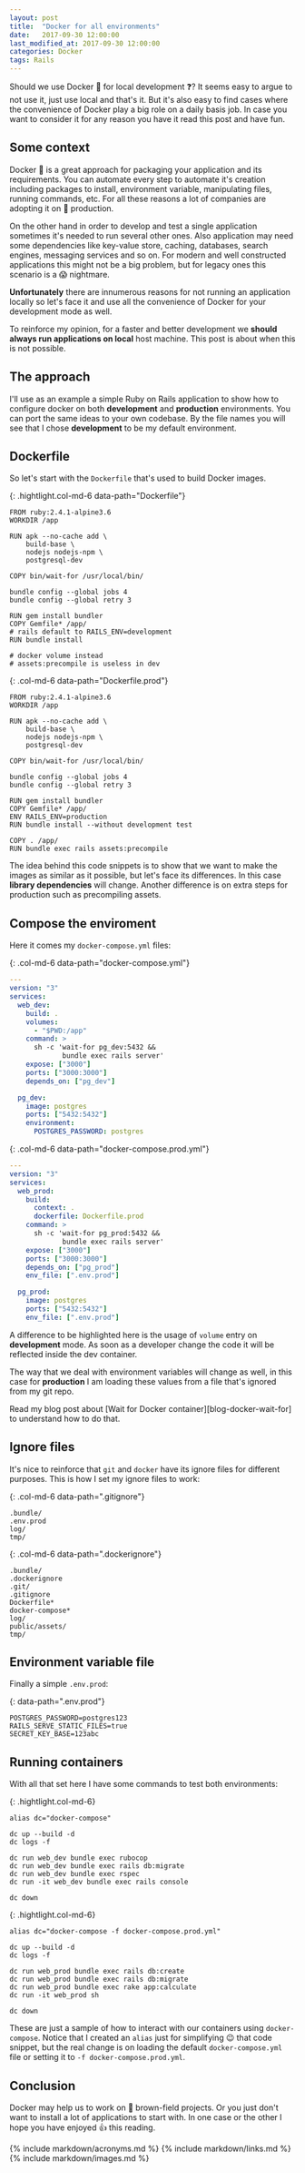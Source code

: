```yaml
---
layout: post
title:  "Docker for all environments"
date:   2017-09-30 12:00:00
last_modified_at: 2017-09-30 12:00:00
categories: Docker
tags: Rails
---
```


Should we use Docker 🐳 for local development ❓? It seems easy to argue to not use it, just use local and that's it. But it's also easy to find cases where the convenience of Docker play a big role on a daily basis job. In case you want to consider it for any reason you have it read this post and have fun.

## Some context

Docker 🐳 is a great approach for packaging your application and its requirements. You can automate every step to automate it's creation including packages to install, environment variable, manipulating files, running commands, etc. For all these reasons a lot of companies are adopting it on 🚀 production.

On the other hand in order to develop and test a single application sometimes it's needed to run several other ones. Also application may need some dependencies like key-value store, caching, databases, search engines, messaging services and so on. For modern and well constructed applications this might not be a big problem, but for legacy ones this scenario is a 😱 nightmare.

**Unfortunately** there are innumerous reasons for not running an application locally so let's face it and use all the convenience of Docker for your development mode as well.

To reinforce my opinion, for a faster and better development we **should always run applications on local** host machine. This post is about when this is not possible.

## The approach

I'll use as an example a simple Ruby on Rails application to show how to configure docker on both **development** and **production** environments. You can port the same ideas to your own codebase. By the file names you will see that I chose **development** to be my default environment.

## Dockerfile

So let's start with the `Dockerfile` that's used to build Docker images.

{: .hightlight.col-md-6 data-path="Dockerfile"}
```docker
FROM ruby:2.4.1-alpine3.6
WORKDIR /app

RUN apk --no-cache add \
    build-base \
    nodejs nodejs-npm \
    postgresql-dev

COPY bin/wait-for /usr/local/bin/

bundle config --global jobs 4
bundle config --global retry 3

RUN gem install bundler
COPY Gemfile* /app/
# rails default to RAILS_ENV=development
RUN bundle install

# docker volume instead
# assets:precompile is useless in dev
```

{: .col-md-6 data-path="Dockerfile.prod"}
```docker
FROM ruby:2.4.1-alpine3.6
WORKDIR /app

RUN apk --no-cache add \
    build-base \
    nodejs nodejs-npm \
    postgresql-dev

COPY bin/wait-for /usr/local/bin/

bundle config --global jobs 4
bundle config --global retry 3

RUN gem install bundler
COPY Gemfile* /app/
ENV RAILS_ENV=production
RUN bundle install --without development test

COPY . /app/
RUN bundle exec rails assets:precompile
```

The idea behind this code snippets is to show that we want to make the images as similar as it possible, but let's face its differences. In this case **library dependencies** will change. Another difference is on extra steps for production such as precompiling assets.

## Compose the enviroment

Here it comes my `docker-compose.yml` files:

{: .col-md-6 data-path="docker-compose.yml"}
```yml
---
version: "3"
services:
  web_dev:
    build: .
    volumes:
      - "$PWD:/app"
    command: >
      sh -c 'wait-for pg_dev:5432 &&
             bundle exec rails server'
    expose: ["3000"]
    ports: ["3000:3000"]
    depends_on: ["pg_dev"]

  pg_dev:
    image: postgres
    ports: ["5432:5432"]
    environment:
      POSTGRES_PASSWORD: postgres
```

{: .col-md-6 data-path="docker-compose.prod.yml"}
```yml
---
version: "3"
services:
  web_prod:
    build:
      context: .
      dockerfile: Dockerfile.prod
    command: >
      sh -c 'wait-for pg_prod:5432 &&
             bundle exec rails server'
    expose: ["3000"]
    ports: ["3000:3000"]
    depends_on: ["pg_prod"]
    env_file: [".env.prod"]

  pg_prod:
    image: postgres
    ports: ["5432:5432"]
    env_file: [".env.prod"]
```

A difference to be highlighted here is the usage of `volume` entry on **development** mode. As soon as a developer change the code it will be reflected inside the dev container.

The way that we deal with environment variables will change as well, in this case for **production** I am loading these values from a file that's ignored from my git repo.

Read my blog post about [Wait for Docker container][blog-docker-wait-for] to understand how to do that.

## Ignore files

It's nice to reinforce that `git` and `docker` have its ignore files for different purposes. This is how I set my ignore files to work:

{: .col-md-6 data-path=".gitignore"}
```
.bundle/
.env.prod
log/
tmp/
```

{: .col-md-6 data-path=".dockerignore"}
```
.bundle/
.dockerignore
.git/
.gitignore
Dockerfile*
docker-compose*
log/
public/assets/
tmp/
```

## Environment variable file

Finally a simple `.env.prod`:

{: data-path=".env.prod"}
```
POSTGRES_PASSWORD=postgres123
RAILS_SERVE_STATIC_FILES=true
SECRET_KEY_BASE=123abc
```

## Running containers

With all that set here I have some commands to test both environments:

{: .hightlight.col-md-6}
```shell
alias dc="docker-compose"

dc up --build -d
dc logs -f

dc run web_dev bundle exec rubocop
dc run web_dev bundle exec rails db:migrate
dc run web_dev bundle exec rspec
dc run -it web_dev bundle exec rails console

dc down
```

{: .hightlight.col-md-6}
```shell
alias dc="docker-compose -f docker-compose.prod.yml"

dc up --build -d
dc logs -f

dc run web_prod bundle exec rails db:create
dc run web_prod bundle exec rails db:migrate
dc run web_prod bundle exec rake app:calculate
dc run -it web_prod sh

dc down
```

These are just a sample of how to interact with our containers using `docker-compose`. Notice that I created an `alias` just for simplifying 😉 that code snippet, but the real change is on loading the default `docker-compose.yml` file or setting it to `-f docker-compose.prod.yml`.

## Conclusion

Docker may help us to work on 💩 brown-field projects. Or you just don't want to install a lot of applications to start with. In one case or the other I hope you have enjoyed 👍 this reading.

{% include markdown/acronyms.md %}
{% include markdown/links.md %}
{% include markdown/images.md %}
